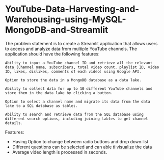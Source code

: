 # YouTube-Data-Harvesting-and-Warehousing-using-MySQL-MongoDB-and-Streamlit

The problem statement is to create a Streamlit application that allows users to access and analyze data from multiple YouTube channels. The application should have the following features:

    Ability to input a YouTube channel ID and retrieve all the relevant data (Channel name, subscribers, total video count, playlist ID, video ID, likes, dislikes, comments of each video) using Google API.

    Option to store the data in a MongoDB database as a data lake.

    Ability to collect data for up to 10 different YouTube channels and store them in the data lake by clicking a button.

    Option to select a channel name and migrate its data from the data lake to a SQL database as tables.

    Ability to search and retrieve data from the SQL database using different search options, including joining tables to get channel details.

Features:
* Having Option to change between radio buttons and drop down list
* Different questions can be selected and can able ti visualize the data
* Average video length is processed in seconds. 
